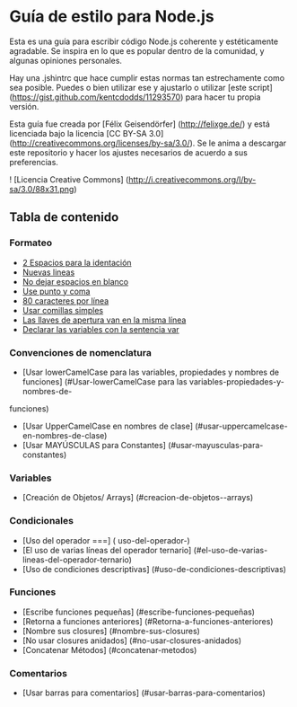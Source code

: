 # Guía de estilo para Node.js

Esta es una guía para escribir código Node.js coherente y estéticamente agradable.
Se inspira en lo que es popular dentro de la comunidad, y algunas
opiniones personales.

Hay una .jshintrc que hace cumplir estas normas tan estrechamente como sea posible. 
Puedes o bien utilizar ese y ajustarlo o utilizar [este script] (https://gist.github.com/kentcdodds/11293570) para hacer tu propia versión.

Esta guía fue creada por [Félix Geisendörfer] (http://felixge.de/) y está
licenciada bajo la licencia [CC BY-SA 3.0] (http://creativecommons.org/licenses/by-sa/3.0/). 
Se le anima a descargar este repositorio y hacer los ajustes necesarios de acuerdo a sus preferencias.

! [Licencia Creative Commons] (http://i.creativecommons.org/l/by-sa/3.0/88x31.png)

## Tabla de contenido

### Formateo
* [2 Espacios para la identación](#2-espacios-para-la-indentación)  
* [Nuevas lineas](#nuevas-lineas)
* [No dejar espacios en blanco](#no-dejar-espacios-en-blanco)
* [Use punto y coma](#use-punto-y-coma)
* [80 caracteres por línea](#80-caracteres-por-línea)
* [Usar comillas simples](#usar-comillas-simples)
* [Las llaves de apertura van en la misma línea](#Las-llaves-de-apertura-van-en-la-misma-línea)
* [Declarar las variables con la sentencia var](#Declarar-las-variables-con-la-sentencia-var)

### Convenciones de nomenclatura
* [Usar lowerCamelCase para las variables, propiedades y nombres de funciones] (#Usar-lowerCamelCase para las variables-propiedades-y-nombres-de-

funciones)
* [Usar UpperCamelCase en nombres de clase] (#usar-uppercamelcase-en-nombres-de-clase)
* [Usar MAYÚSCULAS para Constantes] (#usar-mayusculas-para-constantes)

### Variables
* [Creación de Objetos/ Arrays] (#creacion-de-objetos--arrays)

### Condicionales
* [Uso del operador ===] ( uso-del-operador-)
* [El uso de varias líneas del operador ternario] (#el-uso-de-varias-lineas-del-operador-ternario)
* [Uso de condiciones descriptivas] (#uso-de-condiciones-descriptivas)

### Funciones
* [Escribe funciones pequeñas] (#escribe-funciones-pequeñas)
* [Retorna a funciones anteriores] (#Retorna-a-funciones-anteriores)
* [Nombre sus closures] (#nombre-sus-closures)
* [No usar closures anidados] (#no-usar-closures-anidados)
* [Concatenar Métodos] (#concatenar-metodos)

### Comentarios
* [Usar barras para comentarios] (#usar-barras-para-comentarios)
